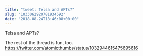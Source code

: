 ```yaml
---
title: "tweet: Telsa and APTs?"
slug: "1033062920781934592"
date: "2018-08-24T18:46:08+00:00"
---
```

Telsa and APTs?

The rest of the thread is fun, too. https://twitter.com/atomicthumbs/status/1032944615475695616